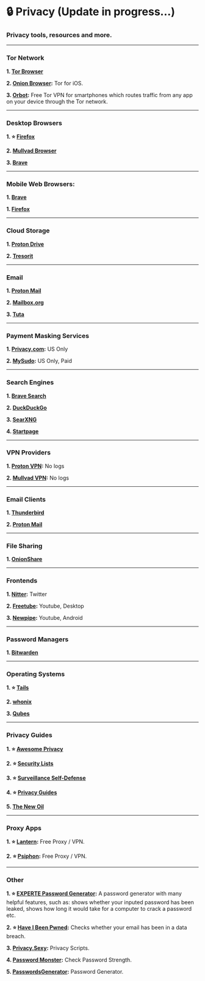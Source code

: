 # 🔒 Privacy (Update in progress...)
### Privacy tools, resources and more.

***

### Tor Network

**1. [Tor Browser](https://www.torproject.org/)**

**2. [Onion Browser](https://onionbrowser.com/):** Tor for iOS.

**3. [Orbot](https://orbot.app/):**  Free Tor VPN for smartphones which routes traffic from any app on your device through the Tor network.

***

### Desktop Browsers

**1. ⭐ [Firefox](https://firefox.com/)**

**2. [Mullvad Browser](https://mullvad.net/en/browser)**

**3. [Brave](https://brave.com/)**

***

### Mobile Web Browsers:

**1. [Brave](https://brave.com/)**

**1. [Firefox](https://firefox.com/)**

***

### Cloud Storage

**1. [Proton Drive](https://proton.me/drive)**

**2. [Tresorit](https://tresorit.com/)**

***

### Email

**1. [Proton Mail](https://proton.me/mail)**

**2. [Mailbox.org](https://mailbox.org/)**

**3. [Tuta](https://tuta.com/)**

***

### Payment Masking Services

**1. [Privacy.com](https://privacy.com/):** US Only

**2. [MySudo](https://mysudo.com/):** US Only, Paid

***

### Search Engines

**1. [Brave Search](https://search.brave.com/)**

**2. [DuckDuckGo](https://duckduckgo.com/)**

**3. [SearXNG](https://searxng.org/)**

**4. [Startpage](https://www.startpage.com/)**

***

### VPN Providers

**1. [Proton VPN](https://protonvpn.com/):** No logs

**2. [Mullvad VPN](https://mullvad.net/):** No logs

***

### Email Clients

**1. [Thunderbird](https://www.thunderbird.net/)**

**2. [Proton Mail](https://proton.me/mail)**

***

### File Sharing

**1. [OnionShare](https://onionshare.org/)**

***

### Frontends

**1. [Nitter](https://github.com/zedeus/nitter):** Twitter

**2. [Freetube](https://freetubeapp.io/):** Youtube, Desktop

**3. [Newpipe](https://newpipe.net/):** Youtube, Android

***

### Password Managers

**1. [Bitwarden](https://bitwarden.com/)**

***

### Operating Systems

**1. ⭐ [Tails](https://tails.net/)**

**2.  [whonix](https://www.whonix.org/)**

**3. [Qubes](https://www.qubes-os.org/)**

***

### Privacy Guides

**1. ⭐ [Awesome Privacy](https://awesome-privacy.xyz/)**

**2. ⭐ [Security Lists](https://security-list.js.org/)**

**3. ⭐ [Surveillance Self-Defense](https://ssd.eff.org/)**

**4. ⭐ [Privacy Guides](https://www.privacyguides.org/)**

**5. [The New Oil](https://thenewoil.org/)**

***

### Proxy Apps

**1. ⭐ [Lantern](https://lantern.io/):** Free Proxy / VPN.

**2. ⭐ [Psiphon](https://psiphon.ca/):** Free Proxy / VPN.

***

### Other

**1. ⭐ [EXPERTE Password Generator](https://www.experte.com/password-generator):** A password generator with many helpful features, such as: shows whether your inputed password has been leaked, shows how long it would take for a computer to crack a password etc.

**2. ⭐ [Have I Been Pwned](https://haveibeenpwned.com/):** Checks whether your email has been in a data breach.

**3. [Privacy.Sexy](https://privacy.sexy/):** Privacy Scripts.

**4. [Password Monster](https://www.passwordmonster.com/):** Check Password Strength.

**5. [PasswordsGenerator](https://passwordsgenerator.net/):** Password Generator.












